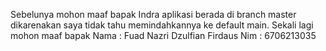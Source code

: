 Sebelunya mohon maaf bapak Indra aplikasi berada di branch master dikarenakan saya tidak tahu memindahkannya ke default main. Sekali lagi mohon maaf bapak
Nama : Fuad Nazri Dzulfian Firdaus
Nim  : 6706213035
